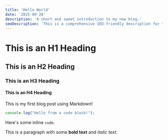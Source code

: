 ```yaml
---
title: 'Hello World'
date: '2025-09-28'
description: 'A short and sweet introduction to my new blog.'
seoDescription: 'This is a comprehensive SEO-friendly description for the Hello World blog post, designed to attract search engine traffic and provide a concise summary of the content.'
---
```


# This is an H1 Heading

## This is an H2 Heading

### This is an H3 Heading

#### This is an H4 Heading

This is my first blog post using Markdown!

```javascript
console.log("Hello from a code block!");
```

Here's some inline `code`.

This is a paragraph with some **bold text** and *italic text*.
